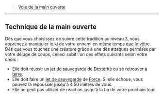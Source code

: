﻿---
!GenericItem
Id: monk_openhand_hd.md#technique-de-la-main-ouverte
ParentLink: monk_openhand_hd.md#voie-de-la-main-ouverte
Name: Technique de la main ouverte
ParentName: Voie de la main ouverte
NameLevel: 2
Attributes: {}
---
> [Voie de la main ouverte](hd_monk_openhand.md)

---

## Technique de la main ouverte

Dès que vous choisissez de suivre cette tradition au niveau 3, vous apprenez à manipuler le ki de votre ennemi en même temps que le vôtre. Dès que vous touchez une créature grâce à une des attaques permises par votre déluge de coups, celleci subit l'un des effets suivants selon votre choix :

* Elle doit réussir un [jet de sauvegarde](hd_abilities_jets_de_sauvegarde.md) de [Dextérité](hd_abilities_dexterity.md) ou se retrouver [à terre](hd_conditions_a_terre.md).
* Elle doit faire un [jet de sauvegarde](hd_abilities_jets_de_sauvegarde.md) de [Force](hd_abilities_strength.md). Si elle échoue, vous pouvez la repousser jusqu'à 4,50 mètres de vous.
* Elle ne peut pas utiliser de réaction jusqu'à la fin de votre prochain tour.

